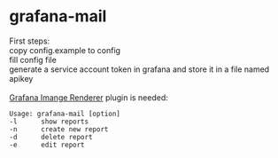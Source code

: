 # grafana-mail
First steps:<br>
copy config.example to config<br>
fill config file<br>
generate a service account token in grafana and store it in a file named apikey<br>
<br>
[Grafana Imange Renderer](https://grafana.com/grafana/plugins/grafana-image-renderer/) plugin is needed:<br>

```
Usage: grafana-mail [option]
-l      show reports
-n      create new report
-d      delete report
-e      edit report
```
